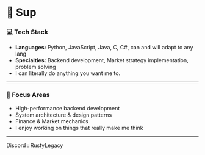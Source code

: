 # 👋 Sup

### 💻 Tech Stack
- **Languages:** Python, JavaScript, Java, C, C#, can and will adapt to any lang
- **Specialties:** Backend development, Market strategy implementation, problem solving
- I can literally do anything you want me to. 

---

### 🚀 Focus Areas
- High-performance backend development  
- System architecture & design patterns
- Finance & Market mechanics
- I enjoy working on things that really make me think

---

Discord : RustyLegacy
